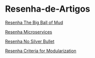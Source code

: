 # Resenha-de-Artigos

[Resenha The Big Ball of Mud](Resenhas/Resenha-The-Big-Ball-of-Mud.pdf)

[Resenha Microservices](Resenhas/Resenha-Microservices.pdf)

[Resenha No Silver Bullet](Resenhas/Resenha-No-Silver-Bullet.pdf)

[Resenha Criteria for Modularization](Criteria-for-Modularization-resenha.pdf)
